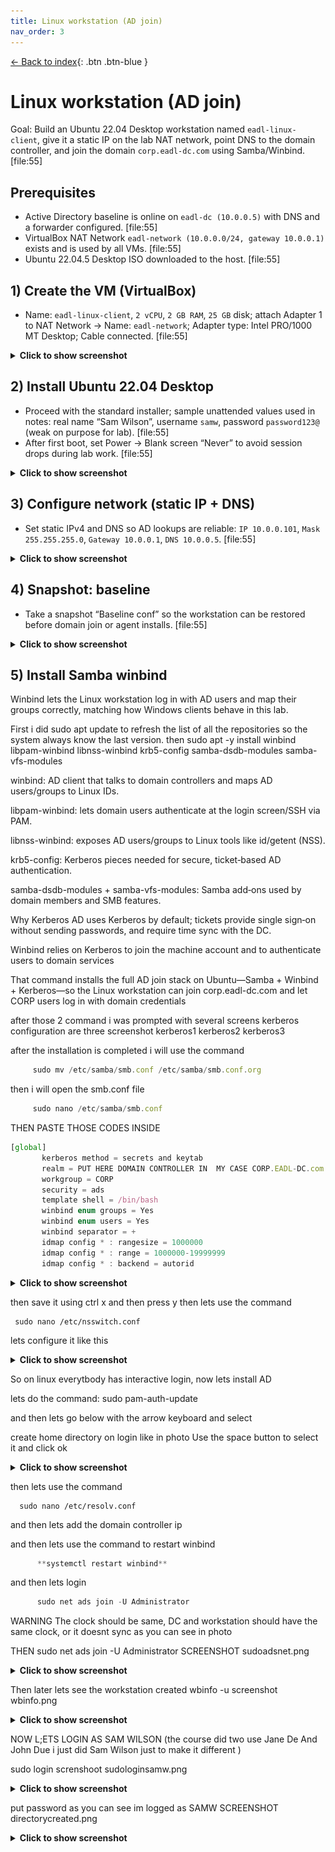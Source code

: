 ```yaml
---
title: Linux workstation (AD join)
nav_order: 3
---
```


[← Back to index](../index.md){: .btn .btn-blue }

# Linux workstation (AD join)

Goal: Build an Ubuntu 22.04 Desktop workstation named `eadl-linux-client`, give it a static IP on the lab NAT network, point DNS to the domain controller, and join the domain `corp.eadl-dc.com` using Samba/Winbind. [file:55]

## Prerequisites

- Active Directory baseline is online on `eadl-dc (10.0.0.5)` with DNS and a forwarder configured. [file:55]  
- VirtualBox NAT Network `eadl-network (10.0.0.0/24, gateway 10.0.0.1)` exists and is used by all VMs. [file:55]  
- Ubuntu 22.04.5 Desktop ISO downloaded to the host. [file:55]

## 1) Create the VM (VirtualBox)

- Name: `eadl-linux-client`, `2 vCPU`, `2 GB RAM`, `25 GB` disk; attach Adapter 1 to NAT Network → Name: `eadl-network`; Adapter type: Intel PRO/1000 MT Desktop; Cable connected. [file:55]

<details>
  <summary><strong>Click to show screenshot</strong></summary>
  <img src="../assets/images/linuxworkstation/01-vbox-create.png" alt="Create Ubuntu VM on eadl-network" width="850">
</details>

## 2) Install Ubuntu 22.04 Desktop

- Proceed with the standard installer; sample unattended values used in notes: real name “Sam Wilson”, username `samw`, password `password123@` (weak on purpose for lab). [file:55]  
- After first boot, set Power → Blank screen “Never” to avoid session drops during lab work. [file:55]

<details>
  <summary><strong>Click to show screenshot</strong></summary>
  <img src="../assets/images/linuxworkstation/02-install-ubuntu.png" alt="Ubuntu installer" width="850">
</details>

## 3) Configure network (static IP + DNS)

- Set static IPv4 and DNS so AD lookups are reliable: `IP 10.0.0.101`, `Mask 255.255.255.0`, `Gateway 10.0.0.1`, `DNS 10.0.0.5`. [file:55]

<details>
  <summary><strong>Click to show screenshot</strong></summary>
  <img src="../assets/images/linuxworkstation/03-ipv4-static.png" alt="IPv4 static 10.0.0.101 / DNS 10.0.0.5" width="850">
</details>

## 4) Snapshot: baseline

- Take a snapshot “Baseline conf” so the workstation can be restored before domain join or agent installs. [file:55]

<details>
  <summary><strong>Click to show screenshot</strong></summary>
  <img src="../assets/images/linuxworkstation/04-snapshot-baseline.png" alt="Snapshot baseline" width="850">
</details>

## 5) Install Samba winbind


Winbind lets the Linux workstation log in with AD users and map their groups correctly, matching how Windows clients behave in this lab.

First i did sudo apt update to refresh the list of all the repositories so the system always know the last version.
then 
     sudo apt -y install winbind libpam-winbind libnss-winbind krb5-config samba-dsdb-modules samba-vfs-modules

winbind: AD client that talks to domain controllers and maps AD users/groups to Linux IDs.

libpam-winbind: lets domain users authenticate at the login screen/SSH via PAM.

libnss-winbind: exposes AD users/groups to Linux tools like id/getent (NSS).

krb5-config: Kerberos pieces needed for secure, ticket‑based AD authentication.

samba-dsdb-modules + samba-vfs-modules: Samba add‑ons used by domain members and SMB features.

Why Kerberos
AD uses Kerberos by default; tickets provide single sign‑on without sending passwords, and require time sync with the DC.

Winbind relies on Kerberos to join the machine account and to authenticate users to domain services


That command installs the full AD join stack on Ubuntu—Samba + Winbind + Kerberos—so the Linux workstation can join corp.eadl-dc.com and let CORP users log in with domain credentials


after those 2 command i was prompted with several screens 
kerberos configuration are three screenshot kerberos1 kerberos2 kerberos3

after the installation is completed 
i will use the command

```jsx
     sudo mv /etc/samba/smb.conf /etc/samba/smb.conf.org

```

then i will open the smb.conf file

```jsx
     sudo nano /etc/samba/smb.conf

```

THEN PASTE THOSE CODES INSIDE

```jsx
[global]
       kerberos method = secrets and keytab
       realm = PUT HERE DOMAIN CONTROLLER IN  MY CASE CORP.EADL-DC.com
       workgroup = CORP
       security = ads
       template shell = /bin/bash
       winbind enum groups = Yes
       winbind enum users = Yes
       winbind separator = +
       idmap config * : rangesize = 1000000
       idmap config * : range = 1000000-19999999
       idmap config * : backend = autorid
```

<details>
  <summary><strong>Click to show screenshot</strong></summary>
  <img src="../assets/images/linuxworkstation/smb.config.png" alt="Snapshot baseline" width="850">
</details>

then save it using ctrl x and then  press y
then lets use the command


     sudo nano /etc/nsswitch.conf


lets configure it like this 


<details>
  <summary><strong>Click to show screenshot</strong></summary>
  <img src="../assets/images/linuxworkstation/nsswitch.conf.png" alt="Snapshot baseline" width="850">
</details>

So on linux everytbody has interactive login, now lets install AD

lets do the command:      sudo pam-auth-update

and then lets go below with the arrow keyboard and select 

create home directory on login like in photo Use the space button to select it and click ok

<details>
  <summary><strong>Click to show screenshot</strong></summary>
  <img src="../assets/images/linuxworkstation/config.png" alt="Snapshot baseline" width="850">
</details>

then lets use the command


      sudo nano /etc/resolv.conf



and then lets  add the domain controller ip

and then lets use the command to restart winbind

```jsx
      **systemctl restart winbind**

```

and then lets login

```jsx
      sudo net ads join -U Administrator

```

WARNING The clock should be same, DC and workstation should have the same clock, or it doesnt sync as you can see in photo


THEN sudo net ads join -U Administrator SCREENSHOT sudoadsnet.png

<details>
  <summary><strong>Click to show screenshot</strong></summary>
  <img src="../assets/images/linuxworkstation/sudoadsnet.png" alt="Snapshot baseline" width="850">
</details>


Then later lets see the workstation created
wbinfo -u screenshot wbinfo.png

<details>
  <summary><strong>Click to show screenshot</strong></summary>
  <img src="../assets/images/linuxworkstation/wbinfo.png" alt="Snapshot baseline" width="850">
</details>




NOW L;ETS LOGIN AS SAM WILSON  (the course did two use Jane De And John Due i just did Sam Wilson just to make it different ) 

sudo login screnshoot sudologinsamw.png


<details>
  <summary><strong>Click to show screenshot</strong></summary>
  <img src="../assets/images/linuxworkstation/sudologinsamw.png" alt="Snapshot baseline" width="850">
</details>





put password
as you can see im logged as SAMW SCREENSHOT directorycreated.png


<details>
  <summary><strong>Click to show screenshot</strong></summary>
  <img src="../assets/images/linuxworkstation/directorycreated.png" alt="Snapshot baseline" width="850">
</details>
